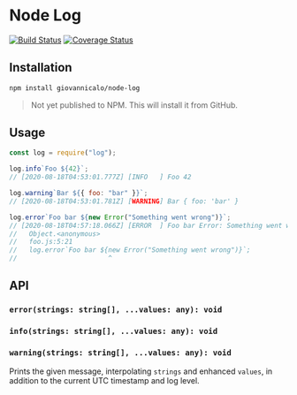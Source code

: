 # Node Log

[![Build Status](https://travis-ci.com/giovannicalo/node-log.svg?branch=master)](https://travis-ci.com/giovannicalo/node-log)
[![Coverage Status](https://coveralls.io/repos/github/giovannicalo/node-log/badge.svg)](https://coveralls.io/github/giovannicalo/node-log)

## Installation

```bash
npm install giovannicalo/node-log
```

> Not yet published to NPM. This will install it from GitHub.

## Usage

```javascript
const log = require("log");

log.info`Foo ${42}`;
// [2020-08-18T04:53:01.777Z] [INFO   ] Foo 42

log.warning`Bar ${{ foo: "bar" }}`;
// [2020-08-18T04:53:01.781Z] [WARNING] Bar { foo: 'bar' }

log.error`Foo bar ${new Error("Something went wrong")}`;
// [2020-08-18T04:57:18.066Z] [ERROR  ] Foo bar Error: Something went wrong
//   Object.<anonymous>
//   foo.js:5:21
//   log.error`Foo bar ${new Error("Something went wrong")}`;
//                       ^
```

## API

### `error(strings: string[], ...values: any): void`

### `info(strings: string[], ...values: any): void`

### `warning(strings: string[], ...values: any): void`

Prints the given message, interpolating `strings` and enhanced `values`, in addition to the current UTC timestamp and log level.
